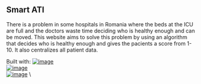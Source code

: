 ## Smart ATI

There is a problem in some hospitals in Romania where the beds at the ICU are full and the doctors waste time deciding who is healthy enough and can be moved.
This website aims to solve this problem by using an algorithm that decides who is healthy enough and gives the pacients a score from 1-10. It also centralizes all patient data.

Built with:
[![image](https://img.shields.io/badge/React-20232A?style=for-the-badge&logo=react&logoColor=61DAFB)](https://react.dev/) \
[![image](https://img.shields.io/badge/Material%20UI-007FFF?style=for-the-badge&logo=mui&logoColor=white)](https://mui.com/material-ui/) \
[![image](https://img.shields.io/badge/tailwindcss-0F172A?&logo=tailwindcss)](https://tailwindcss.com/) \
